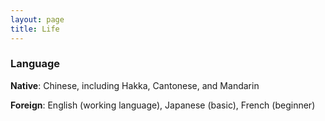 ```yaml
---
layout: page
title: Life
---
```


### Language
**Native**: Chinese, including Hakka, Cantonese, and Mandarin

**Foreign**: English (working language), Japanese (basic), French (beginner)


